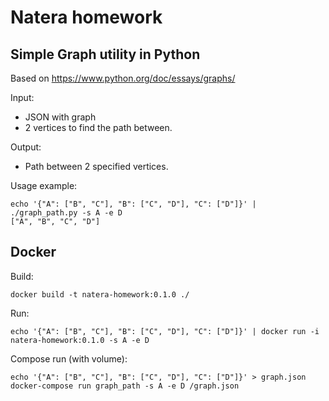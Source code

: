 # Natera homework

## Simple Graph utility in Python
Based on https://www.python.org/doc/essays/graphs/

Input:
- JSON with graph
- 2 vertices to find the path between.
 
Output:
- Path between 2 specified vertices.
 
Usage example:
```
echo '{"A": ["B", "C"], "B": ["C", "D"], "C": ["D"]}' | ./graph_path.py -s A -e D 
["A", "B", "C", "D"]
```

## Docker 
Build:
```
docker build -t natera-homework:0.1.0 ./
```
Run:
```
echo '{"A": ["B", "C"], "B": ["C", "D"], "C": ["D"]}' | docker run -i natera-homework:0.1.0 -s A -e D
```

Compose run (with volume):
```
echo '{"A": ["B", "C"], "B": ["C", "D"], "C": ["D"]}' > graph.json
docker-compose run graph_path -s A -e D /graph.json
```


